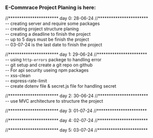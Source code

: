 ### E-Commrace Project Planing is here:

//***********************
    day 0: 28-06-24
//***********************</br>
    -- creating server and require some packages </br>
    -- creating project structure planing </br>
    -- creating a deadline to finish the project </br>
    -- up to 5 days must be finish the project </br>
    -- 03-07-24 is the last date to finish the project </br>



//***********************
    day 1: 29-06-24
//***********************</br>
    -- using `http-errors` packege to handling error </br>
    -- git setup and create a git repo on github </br>
    -- For api security useing npm packages</br>
        -- xss-clean </br>
        -- express-rate-limit </br>
    -- create dotenv file & secret.js file for handling secret </br>




//***********************
    day 2: 30-06-24
//***********************</br>
    -- use MVC architecture to structure the project 








//***********************
    day 3: 01-07-24
//***********************</br>





//***********************
    day 4: 02-07-24
//***********************</br>










//***********************
    day 5: 03-07-24
//***********************



